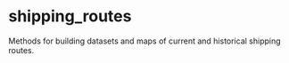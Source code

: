 # shipping_routes
Methods for building datasets and maps of current and historical shipping routes. 
